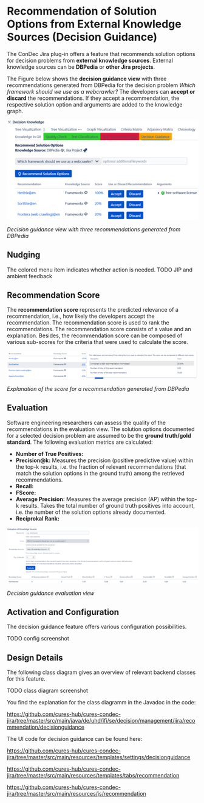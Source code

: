 # Recommendation of Solution Options from External Knowledge Sources (Decision Guidance)

The ConDec Jira plug-in offers a feature that recommends solution options for decision problems from **external knowledge sources**.
External knowledge sources can be **DBPedia** or **other Jira projects**.

The Figure below shows the **decision guidance view** with three recommendations generated from DBPedia 
for the decision problem *Which framework should we use as a webcrawler?*
The developers can **accept or discard** the recommendations.
If they accept a recommendation, the respective solution option and arguments are added to the knowledge graph.

![Decision guidance view with three recommendations generated from DBPedia](../screenshots/decision_guidance_webcrawler.png)

*Decision guidance view with three recommendations generated from DBPedia*

## Nudging

The colored menu item indicates whether action is needed.
TODO JIP and ambient feedback

## Recommendation Score

The **recommendation score** represents the predicted relevance of a recommendation, i.e., how likely the developers accept the recommendation.
The recommendation score is used to rank the recommendations.
The recommendation score consists of a value and an explanation. 
Besides, the recommendation score can be composed of various sub-scores for the criteria that were used to calculate the score.

![Explanation of the score for a recommendation generated from DBPedia](../screenshots/decision_guidance_recommendation_score.png)

*Explanation of the score for a recommendation generated from DBPedia*

## Evaluation

Software engineering researchers can assess the quality of the recommendations in the evaluation view.
The solution options documented for a selected decision problem are assumed to be the **ground truth/gold standard**.
The following evaluation metrics are calculated:

- **Number of True Positives:**
- **Precision@k:** Measures the precision (positive predictive value) within the top-k results, 
i.e. the fraction of relevant recommendations (that match the solution options in the ground truth) among the retrieved recommendations.
- **Recall:**
- **FScore:**
- **Average Precision:** Measures the average precision (AP) within the top-k results. 
Takes the total number of ground truth positives into account, i.e. the number of the solution options already documented.
- **Reciprokal Rank:**

![Decision guidance evaluation view](../screenshots/decision_guidance_evaluation.png)

*Decision guidance evaluation view*

## Activation and Configuration
The decision guidance feature offers various configuration possibilities.

TODO config screenshot

## Design Details
The following class diagram gives an overview of relevant backend classes for this feature.

TODO class diagram screenshot

You find the explanation for the class diagramm in the Javadoc in the code:

https://github.com/cures-hub/cures-condec-jira/tree/master/src/main/java/de/uhd/ifi/se/decision/management/jira/recommendation/decisionguidance

The UI code for decision guidance can be found here:

https://github.com/cures-hub/cures-condec-jira/tree/master/src/main/resources/templates/settings/decisionguidance

https://github.com/cures-hub/cures-condec-jira/tree/master/src/main/resources/templates/tabs/recommendation

https://github.com/cures-hub/cures-condec-jira/tree/master/src/main/resources/js/recommendation